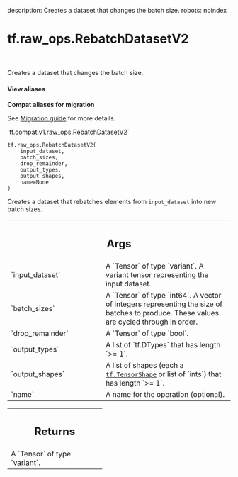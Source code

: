 description: Creates a dataset that changes the batch size.
robots: noindex

# tf.raw_ops.RebatchDatasetV2

<!-- Insert buttons and diff -->

<table class="tfo-notebook-buttons tfo-api nocontent" align="left">

</table>



Creates a dataset that changes the batch size.


<section class="expandable">
  <h4 class="showalways">View aliases</h4>
  <p>
<b>Compat aliases for migration</b>
<p>See
<a href="https://www.tensorflow.org/guide/migrate">Migration guide</a> for
more details.</p>
<p>`tf.compat.v1.raw_ops.RebatchDatasetV2`</p>
</p>
</section>

<pre class="devsite-click-to-copy prettyprint lang-py tfo-signature-link">
<code>tf.raw_ops.RebatchDatasetV2(
    input_dataset,
    batch_sizes,
    drop_remainder,
    output_types,
    output_shapes,
    name=None
)
</code></pre>



<!-- Placeholder for "Used in" -->

Creates a dataset that rebatches elements from `input_dataset` into new batch
sizes.

<!-- Tabular view -->
 <table class="responsive fixed orange">
<colgroup><col width="214px"><col></colgroup>
<tr><th colspan="2"><h2 class="add-link">Args</h2></th></tr>

<tr>
<td>
`input_dataset`<a id="input_dataset"></a>
</td>
<td>
A `Tensor` of type `variant`.
A variant tensor representing the input dataset.
</td>
</tr><tr>
<td>
`batch_sizes`<a id="batch_sizes"></a>
</td>
<td>
A `Tensor` of type `int64`.
A vector of integers representing the size of batches to produce. These values
are cycled through in order.
</td>
</tr><tr>
<td>
`drop_remainder`<a id="drop_remainder"></a>
</td>
<td>
A `Tensor` of type `bool`.
</td>
</tr><tr>
<td>
`output_types`<a id="output_types"></a>
</td>
<td>
A list of `tf.DTypes` that has length `>= 1`.
</td>
</tr><tr>
<td>
`output_shapes`<a id="output_shapes"></a>
</td>
<td>
A list of shapes (each a <a href="../../tf/TensorShape.md"><code>tf.TensorShape</code></a> or list of `ints`) that has length `>= 1`.
</td>
</tr><tr>
<td>
`name`<a id="name"></a>
</td>
<td>
A name for the operation (optional).
</td>
</tr>
</table>



<!-- Tabular view -->
 <table class="responsive fixed orange">
<colgroup><col width="214px"><col></colgroup>
<tr><th colspan="2"><h2 class="add-link">Returns</h2></th></tr>
<tr class="alt">
<td colspan="2">
A `Tensor` of type `variant`.
</td>
</tr>

</table>

